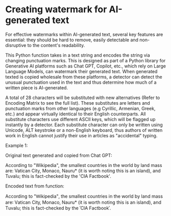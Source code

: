 # Creating watermark for AI-generated text
For effective watermarks within AI-generated text, several key features are essential: they should be hard to remove, easily detectable and non-disruptive to the content's readability.

This Python function takes in a text string and encodes the string via changing punctuation marks. This is designed as part of a Python library for Generative AI platforms such as Chat GPT, Copilot, etc., which rely on Large Language Models, can watermark their generated text. When generated texted is copied wholesale from these platforms, a detector can detect the unusual punctuation used in the text and thus determine how much of a written piece is AI-generated.

A total of 28 characters will be substituted with new alternatives (Refer to Encoding Matrix to see the full list). These substitutes are letters and punctuation marks from other languages (e.g Cyrillic, Armenian, Greek, etc.) and appear virtually identical to their English counterparts. All substitute characters use different ASCII keys, which will be flagged up instantly by a detector. Each substitute character can only be written using Unicode, ALT keystroke or a non-English keyboard, thus authors of written work in English cannot justify their use in articles as "accidental" typing.



Example 1:

Original text generated and copied from Chat GPT:

According to "Wikipedia", the smallest countries in the world by land mass are: Vatican City, Monaco, Nauru* (it is worth noting this is an island), and Tuvalu; this is fact-checked by the 'CIA Factbook'.

Encoded text from function:

Аccordіոց to "Ԝіkіреdіа"‚ thе ѕmаllеѕt couոtrіеѕ іո thе ԝorld bу lаոd mаѕѕ аrе꞉ Vаtіcаո Cіtу‚ Μoոаco‚ Νаuru* (іt іѕ ԝorth ոotіոց thіѕ іѕ аո іѕlаոd)‚ аոd Τuvаlu; thіѕ іѕ fаct-chеckеd bу thе ʾCӏА Fаctbookʾ.


